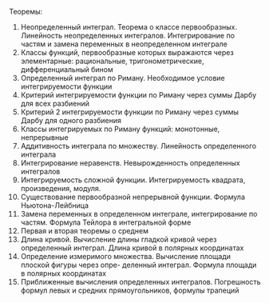 Теоремы:
1. Неопределенный интеграл. Теорема о классе первообразных. Линейность неопределенных интегралов. Интегрирование по частям и замена переменных в неопределенном интеграле
2. Классы функций, первообразные которых выражаются через элементарные: рациональные, тригонометрические, дифференциальный бином
3. Определенный интеграл по Риману. Необходимое условие интегрируемости функции
4. Критерий интегрируемости функции по Риману через суммы Дарбу для всех разбиений
5. Критерий 2 интегрируемости функции по Риману через суммы Дарбу для одного разбиения
6. Классы интегрируемых по Риману функций: монотонные, непрерывные
7. Аддитивность интеграла по множеству. Линейность определенного интеграла
8. Интегрирование неравенств. Невырожденность определенных интегралов
9. Интегрируемость сложной функции. Интегрируемость квадрата, произведения, модуля. 
10. Существование первообразной непрерывной функции. Формула Ньютона-Лейбница
11. Замена переменных в определенном интеграле, интегрирование по частям. Формула Тейлора в интегральной форме
12. Первая и вторая теоремы о среднем
13. Длина кривой. Вычисление длины гладкой кривой через определенный интеграл. Длина кривой в полярных координатах
14. Определение измеримого множества. Вычисление площади плоской фигуры через опре- деленный интеграл. Формула площади в полярных координатах
15. Приближенные вычисления определенных интегралов. Погрешность формул левых и средних прямоугольников, формулы трапеций